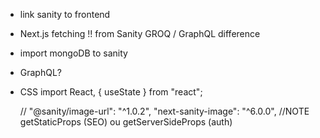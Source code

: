 - link sanity to frontend
- Next.js fetching !!
  from Sanity GROQ / GraphQL
  difference
- import mongoDB to sanity
- GraphQL?
- CSS
  import React, { useState } from "react";

  // "@sanity/image-url": "^1.0.2",
  "next-sanity-image": "^6.0.0",
  //NOTE getStaticProps (SEO) ou getServerSideProps (auth)
